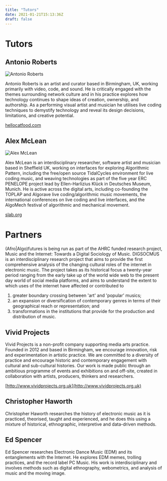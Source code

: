 ```yaml
---
title: "Tutors"
date: 2021-01-21T15:13:36Z
draft: false
---
```


# Tutors

## Antonio Roberts

![Antonio Roberts](/antonio-roberts.jpg)

Antonio Roberts is an artist and curator based in Birmingham, UK, working primarily with video, code, and sound. He is critically engaged with the themes surrounding network culture and in his practice explores how technology continues to shape ideas of creation, ownership, and authorship. As a performing visual artist and musician he utilises live coding techniques to demystify technology and reveal its design decisions, limitations, and creative potential.

[hellocatfood.com](https://hellocatfood.com)

## Alex McLean

![Alex McLean](/alex-mclean.jpg)

Alex McLean is an interdisciplinary researcher, software artist and musician based in Sheffield UK, working on interfaces for exploring Algorithmic Pattern, including the free/open source TidalCycles environment for live coding music, and weaving technologies as part of the five year ERC PENELOPE project lead by Ellen-Harlizius Klück in Deutsches Museum, Munich. He is active across the digital arts, including co-founding the TOPLAP and Algorave live coding/algorithmic music movements, the international conferences on live coding and live interfaces, and the AlgoMech festival of algorithmic and mechanical movement.

[slab.org](https://slab.org)

# Partners

(Afro|Algo)futures is being run as part of the AHRC funded research project, Music and the Internet: Towards a Digital Sociology of Music. DIGSOCMUS is an interdisciplinary research project that aims to provide the first comprehensive analysis of the changing cultural roles of the internet in electronic music. The project takes as its historical focus a twenty-year period ranging from the early take up of the world wide web to the present day world of social media platforms, and aims to understand the extent to which uses of the internet have affected or contributed to
1. greater boundary crossing between 'art' and 'popular' musics;
2. an expansion or diversification of contemporary genres in terms of their geographical reach or representation; and
3. transformations in the institutions that provide for the production and distribution of music.

## Vivid Projects

Vivid Projects is a non-profit company supporting media arts practice. Founded in 2012 and based in Birmingham, we encourage innovation, risk and experimentation in artistic practice. We are committed to a diversity of practice and encourage historic and contemporary engagement with cultural and sub-cultural histories. Our work is made public through an ambitious programme of events and exhibitions on and off-site, created in collaboration with artists, producers, thinkers and researchers.

[http://www.vividprojects.org.uk](http://www.vividprojects.org.uk)

## Christopher Haworth

Christopher Haworth researches the history of electronic music as it is practiced, theorised, taught and experienced, and he does this using a mixture of historical, ethnographic, interpretive and data-driven methods.

## Ed Spencer

Ed Spencer researches Electronic Dance Music (EDM) and its entanglements with the Internet. He explores EDM memes, trolling practices, and the record label PC Music. His work is interdisciplinary and involves methods such as digital ethnography, webometrics, and analysis of music and the moving image.
